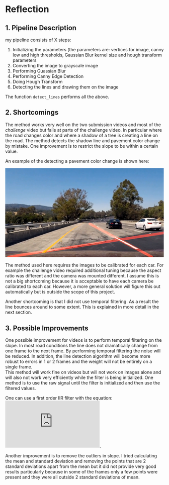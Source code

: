 # Reflection
## 1. Pipeline Description
my pipeline consists of X steps:

1. Initializing the parameters (the parameters are: vertices for image, canny low and high thresholds, Gaussian Blur kernel size and hough transform parameters
2. Converting the image to grayscale image
3. Performing Guassian Blur
4. Performing Canny Edge Detection
5. Doing Hough Transform
6. Detecting the lines and drawing them on the image

The function `detect_lines` performs all the above.

## 2. Shortcomings
The method works very well on the two submission videos and most of the _challenge_ video but fails at parts of the challenge video. In particular where the road changes color and where a shadow of a tree is creating a line on the road. The method detects the shadow line and pavement color change by mistake. One improvement is to restrict the slope to be within a certain value.

An example of the detecting a pavement color change is shown here:

![detecting pavement color change](interesting_screenshots/challenge_detecting_color_change.png)

The method used here requires the images to be calibrated for each car. For example the challenge video required additional tuning because the aspect ratio was different and the camera was mounted different. I assume this is not a big shortcoming because it is acceptable to have each camera be calibrated to each car. However, a more general solution will figure this out automatically but is outside the scope of this project.

Another shortcoming is that I did not use temporal filtering. As a result the line bounces around to some extent. This is explained in more detail in the next section. 

## 3. Possible Improvements
One possible improvement for videos is to perform temporal filtering on the slope. In most road conditions the line does not dramatically change from one frame to the next frame. By performing temporal filtering the noise will be reduced. In addition, the line detection algorithm will become more robust to errors in 1 or 2 frames and the weight will not be entirely on a single frame.  
This method will work fine on videos but will not work on images alone and will also not work very efficiently while the filter is being initialized. One method is to use the raw signal until the filter is initialized and then use the filtered values. 

One can use a first order IIR filter with the equation:
![img](http://latex.codecogs.com/svg.latex?y%5Bk%5D%3D%5Calpha%2Ay%5Bk-1%5D%2B%281-%5Calpha%29%2Au%5Bk%5D).

Another improvement is to remove the outliers in slope. I tried calculating the mean and standard deviation and removing the points that are 2 standard deviations apart from the mean but it did not provide very good results particularly because in some of the frames only a few points were present and they were all outside 2 standard deviations of mean.
